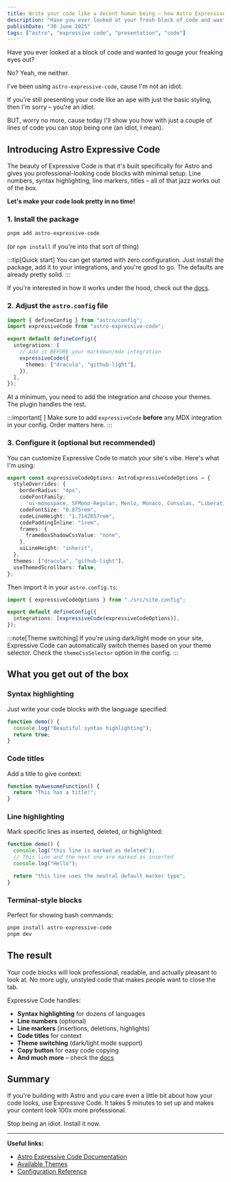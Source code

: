 ```yaml
---
title: Write your code like a decent human being – how Astro Expressive Code makes your snippets beautiful
description: "Have you ever looked at your fresh block of code and wanted to gouge your freaking eyes out? Yeah, me neither. I've been using Astro Expressive Code, cause I'm not an idiot."
publishDate: "30 June 2025"
tags: ["astro", "expressive code", "presentation", "code"]
---
```


Have you ever looked at a block of code and wanted to gouge your freaking eyes out?

No? Yeah, me neither.

I've been using `astro-expressive-code`, cause I'm not an idiot.

If you're still presenting your code like an ape with just the basic styling, then I'm sorry – you're an idiot.

BUT, worry no more, cause today I'll show you how with just a couple of lines of code you can stop being one (an idiot, I mean).

## Introducing Astro Expressive Code

The beauty of Expressive Code is that it's built specifically for Astro and gives you professional-looking code blocks with minimal setup. Line numbers, syntax highlighting, line markers, titles – all of that jazz works out of the box.

**Let's make your code look pretty in no time!**

### 1. Install the package

```bash
pnpm add astro-expressive-code
```

(or `npm install` if you're into that sort of thing)

:::tip[Quick start]
You can get started with zero configuration. Just install the package, add it to your integrations, and you're good to go. The defaults are already pretty solid.
:::

If you're interested in how it works under the hood, check out the [docs](https://expressive-code.com/).

### 2. Adjust the `astro.config` file

```ts title="astro.config.ts" {2, 7}
import { defineConfig } from "astro/config";
import expressiveCode from "astro-expressive-code";

export default defineConfig({
  integrations: [
    // Add it BEFORE your markdown/mdx integration
    expressiveCode({
      themes: ["dracula", "github-light"],
    }),
  ],
});
```

At a minimum, you need to add the integration and choose your themes. The plugin handles the rest.

:::important[ ]
Make sure to add `expressiveCode` **before** any MDX integration in your config. Order matters here.
:::

### 3. Configure it (optional but recommended)

You can customize Expressive Code to match your site's vibe. Here's what I'm using:

```ts title="site.config.ts"
export const expressiveCodeOptions: AstroExpressiveCodeOptions = {
  styleOverrides: {
    borderRadius: "4px",
    codeFontFamily:
      'ui-monospace, SFMono-Regular, Menlo, Monaco, Consolas, "Liberation Mono", "Courier New", monospace',
    codeFontSize: "0.875rem",
    codeLineHeight: "1.7142857rem",
    codePaddingInline: "1rem",
    frames: {
      frameBoxShadowCssValue: "none",
    },
    uiLineHeight: "inherit",
  },
  themes: ["dracula", "github-light"],
  useThemedScrollbars: false,
};
```

Then import it in your `astro.config.ts`:

```ts title="astro.config.ts"
import { expressiveCodeOptions } from "./src/site.config";

export default defineConfig({
  integrations: [expressiveCode(expressiveCodeOptions)],
});
```

:::note[Theme switching]
If you're using dark/light mode on your site, Expressive Code can automatically switch themes based on your theme selector. Check the `themeCssSelector` option in the config.
:::

## What you get out of the box

### Syntax highlighting

Just write your code blocks with the language specified:

```js
function demo() {
  console.log("Beautiful syntax highlighting");
  return true;
}
```

### Code titles

Add a title to give context:

```js title="my-awesome-function.js"
function myAwesomeFunction() {
  return "This has a title!";
}
```

### Line highlighting

Mark specific lines as inserted, deleted, or highlighted:

```js title="line-markers.js" del={2} ins={3-4} {6}
function demo() {
  console.log("this line is marked as deleted");
  // This line and the next one are marked as inserted
  console.log("Hello");

  return "this line uses the neutral default marker type";
}
```

### Terminal-style blocks

Perfect for showing bash commands:

```bash
pnpm install astro-expressive-code
pnpm dev
```

## The result

Your code blocks will look professional, readable, and actually pleasant to look at. No more ugly, unstyled code that makes people want to close the tab.

Expressive Code handles:
- **Syntax highlighting** for dozens of languages
- **Line numbers** (optional)
- **Line markers** (insertions, deletions, highlights)
- **Code titles** for context
- **Theme switching** (dark/light mode support)
- **Copy button** for easy code copying
- **And much more** – check the [docs](https://expressive-code.com/reference/configuration/)

## Summary

If you're building with Astro and you care even a little bit about how your code looks, use Expressive Code. It takes 5 minutes to set up and makes your content look 100x more professional.

Stop being an idiot. Install it now.

---

**Useful links:**
- [Astro Expressive Code Documentation](https://expressive-code.com/)
- [Available Themes](https://expressive-code.com/guides/themes/)
- [Configuration Reference](https://expressive-code.com/reference/configuration/)
